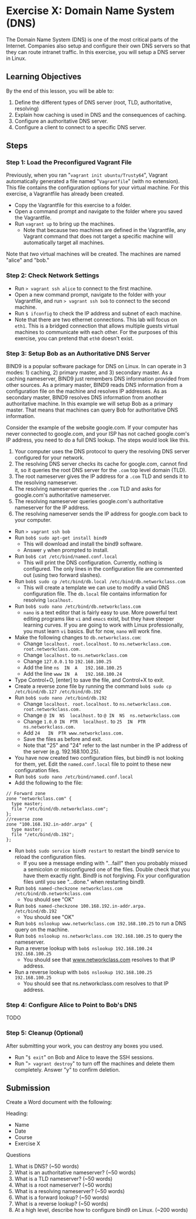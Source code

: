 Exercise X: Domain Name System (DNS)
==========================

The Domain Name System (DNS) is one of the most critical parts of the Internet. Companies also setup and configure their own DNS servers so that they can route intranet traffic. In this exercise, you will setup a DNS server in Linux.

Learning Objectives
--------------------------
By the end of this lesson, you will be able to:

1. Define the different types of DNS server (root, TLD, authoritative, resolving)
2. Explain how caching is used in DNS and the consequences of caching.
3. Configure an authoritative DNS server.
4. Configure a client to connect to a specific DNS server.

Steps
--------------------------

### Step 1: Load the Preconfigured Vagrant File

Previously, when you ran "`vagrant init ubuntu/Trusty64`", Vagrant automatically generated a file named "`Vagrantfile`" (with no extension). This file contains the configuration options for your virtual machine. For this exercise, a Vagrantfile has already been created.

* Copy the Vagrantfile for this exercise to a folder.
* Open a command prompt and navigate to the folder where you saved the Vagrantfile.
* Run `vagrant up` to bring up the machines.
    * Note that because two machines are defined in the Vagrantfile, any Vagrant command that does not target a specific machine will automatically target all machines.

Note that *two* virtual machines will be created. The machines are named "alice" and "bob."

### Step 2: Check Network Settings

* Run `> vagrant ssh alice` to connect to the first machine.
* Open a new command prompt, navigate to the folder with your Vagrantfile, and run `> vagrant ssh bob` to connect to the second machine.
* Run `$ ifconfig` to check the IP address and subnet of each machine.
* Note that there are two ethernet connections. This lab will focus on `eth1`. This is a bridged connection that allows multiple guests virtual machines to communicate with each other. For the purposes of this exercise, you can pretend that `eth0` doesn't exist.

### Step 3: Setup Bob as an Authoritative DNS Server

BIND9 is a popular software package for DNS on Linux. In can operate in 3 modes: 1) caching, 2) primary master, and 3) secondary master. As a caching nameserver, BIND9 just remembers DNS information provided from other sources. As a primary master, BIND9 reads DNS information from a configuration file on the machine and resolves IP addresses. As as secondary master, BIND9 resolves DNS information from another authoritative machine. In this example we will setup Bob as a primary master. That means that machines can query Bob for authoritative DNS information.

Consider the example of the website google.com. If your computer has never connected to google.com, and your ISP has not cached google.com's IP address, you need to do a full DNS lookup. The steps would look like this.

1. Your computer uses the DNS protocol to query the resolving DNS server configured for your network.
2. The resolving DNS server checks its cache for google.com, cannot find it, so it queries the root DNS server for the `.com` top level domain (TLD).
3. The root nameserver gives the IP address for a `.com` TLD and sends it to the resolving nameserver.
4. The resolving nameserver queries the `.com` TLD and asks for google.com's authoritative nameserver.
5. The resolving nameserver queries google.com's authoritative nameserver for the IP address.
6. The resolving nameserver sends the IP address for google.com back to your computer.

* Run `> vagrant ssh bob`
* Run `bob$ sudo apt-get install bind9`
    * This will download and install the bind9 software.
    * Answer `y` when prompted to install.
* Run `bob$ cat /etc/bind/named.conf.local`
    * This will print the DNS configuration. Currently, nothing is configured. The only lines in the configuration file are commented out (using two forward slashes).
* Run `bob$ sudo cp /etc/bind/db.local /etc/bind/db.networkclass.com`
    * This will create a template we can use to modify a valid DNS configuration file. The `db.local` file contains information for resolving `localhost.`
* Run `bob$ sudo nano /etc/bind/db.networkclass.com`
    * `nano` is a text editor that is fairly easy to use. More powerful text editing programs like `vi` and `emacs` exist, but they have steeper learning curves. If you are going to work with Linux professionally, you must learn `vi` basics. But for now, `nano` will work fine.
* Make the following changes to `db.networkclass.com`:
    * Change `localhost. root.localhost.` to `ns.networkclass.com. root.networkclass.com.`
    * Change `localhost.` to `ns.networkclass.com`
    * Change `127.0.0.1` to `192.168.100.25`
    * Add the line `ns  IN  A   192.168.100.25`
    * Add the line `www IN  A   192.168.100.24`
* Type Control+O, [enter] to save the file, and Control+X to exit.
* Create a reverse zone file by running the command `bob$ sudo cp /etc/bind/db.127 /etc/bind/db.192`
* Run `bob$ sudo nano /etc/bind/db.192`
    * Change `localhost. root.localhost.` to `ns.networkclass.com. root.networkclass.com.`
    * Change `@ IN  NS  localhost.` to `@ IN  NS  ns.networkclass.com`
    * Change `1.0.0 IN  PTR  localhost.` to `25  IN  PTR ns.networkclass.com.`
    * Add `24   IN  PTR www.networkclass.com.`
    * Save the files as before and exit.
    * Note that "25" and "24" refer to the last number in the IP address of the server (e.g. 192.168.100.25).
* You have now created two configuration files, but bind9 is not looking for them, yet. Edit the `named.conf.local` file to point to these new configuration files.
* Run `bob$ sudo nano /etc/bind/named.conf.local`
* Add the following to the file:

```
// Forward zone
zone "networkclass.com" {
  type master;
  file "/etc/bind/db.networkclass.com";
};
//reverse zone
zone "100.168.192.in-addr.arpa" {
  type master;
  file "/etc/bind/db.192";
};
```

* Run `bob$ sudo service bind9 restart` to restart the bind9 service to reload the configuration files.
    * If you see a message ending with "...fail!" then you probably missed a semicolon or misconfigured one of the files. Double check that you have them exactly right. Bind9 is not forgiving. Fix your configuration files until you see "...done." when restarting bind9.
* Run `bob$ named-checkzone networkclass.com /etc/bind/db.networkclass.com`
    * You should see "OK"
* Run `bob$ named-checkzone 100.168.192.in-addr.arpa. /etc/bind/db.192`
    * You should see "OK"
* Run `bob$ nslookup www.networkclass.com 192.168.100.25` to run a DNS query on the machine.
* Run `bob$ nslookup ns.networkclass.com 192.168.100.25` to query the nameserver.
* Run a reverse lookup with `bob$ nslookup 192.168.100.24 192.168.100.25`
    * You should see that www.networkclass.com resolves to that IP address.
* Run a reverse lookup with `bob$ nslookup 192.168.100.25 192.168.100.25`
    * You should see that ns.networkclass.com resolves to that IP address.

### Step 4: Configure Alice to Point to Bob's DNS

TODO

### Step 5: Cleanup (Optional)

After submitting your work, you can destroy any boxes you used.

* Run "`$ exit`" on Bob and Alice to leave the SSH sessions.
* Run "`> vagrant destroy`" to turn off the machines and delete them completely. Answer "y" to confirm deletion.

Submission
----------------------
Create a Word document with the following:

Heading:

  - Name
  - Date
  - Course
  - Exercise X

Questions

1. What is DNS? (~50 words)
2. What is an authoritative nameserver? (~50 words)
3. What is a TLD nameserver? (~50 words)
4. What is a root nameserver? (~50 words)
5. What is a resolving nameserver? (~50 words)
6. What is a forward lookup? (~50 words)
7. What is a reverse lookup? (~50 words)
8. At a high level, describe how to configure bind9 on Linux. (~200 words)
